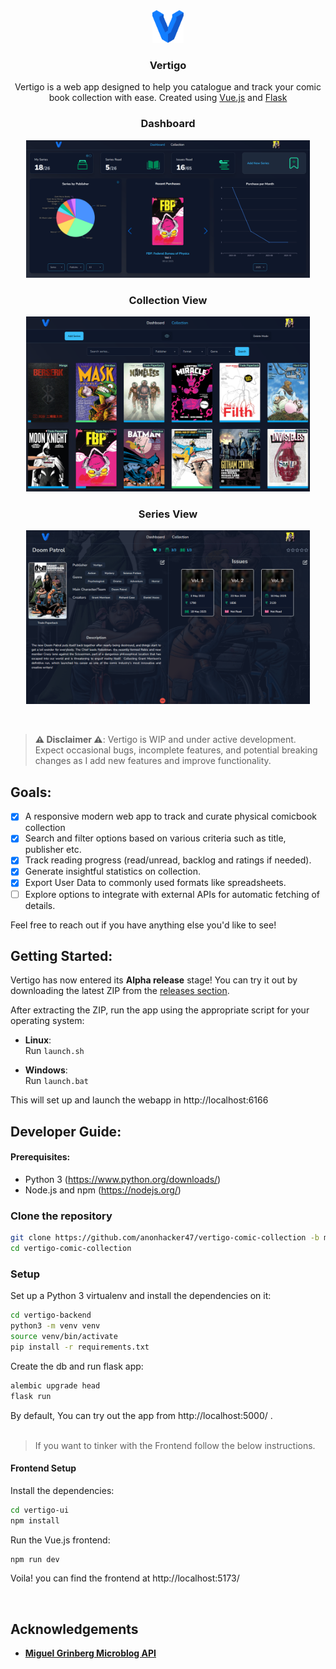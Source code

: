 <div align="center">

  <img alt="Logo" src="./vertigo-ui/src/assets/logo.svg" style="width: 10%" />
  <h3 align="center">Vertigo</h3>

  <p align="center">
    Vertigo is a web app designed to help you catalogue and track your comic book collection with ease. Created using <a href="https://vuejs.org/">Vue.js</a> and <a href="https://flask.palletsprojects.com/en/3.0.x/">Flask</a>
  </p>
 
  <p align='center'>
    <h3 align="center">Dashboard</h3>
<img alt="Vertigo Dashboard Screenshot" src="./.github/images/dashboard.png" style="width: 90%" />
</p>

  <p align='center'>
    <h3 align="center">Collection View</h3>
<img alt="Vertigo Collection Screenshot" src="./.github/images/collection.png" style="width: 90%" />
</p>

  <p align='center'>
    <h3 align="center">Series View</h3>
<img alt="Vertigo Series Page Screenshot" src="./.github/images/series.png" style="width: 90%" />
</p>
 <br />
</div>

> **⚠ Disclaimer ⚠**: Vertigo is WIP and under active development. Expect occasional bugs, incomplete features, and potential breaking changes as I add new features and improve functionality.

## Goals:

- [x] A responsive modern web app to track and curate physical comicbook collection
- [x] Search and filter options based on various criteria such as title, publisher etc.
- [x] Track reading progress (read/unread, backlog and ratings if needed).
- [x] Generate insightful statistics on collection.
- [x] Export User Data to commonly used formats like spreadsheets.
- [ ] Explore options to integrate with external APIs for automatic fetching of details.

Feel free to reach out if you have anything else you'd like to see!

## Getting Started:

Vertigo has now entered its **Alpha release** stage! You can try it out by downloading the latest ZIP from the [releases section](https://github.com/anonhacker47/vertigo/releases).

After extracting the ZIP, run the app using the appropriate script for your operating system:

- **Linux**:  
  Run `launch.sh`

- **Windows**:  
  Run `launch.bat`

This will set up and launch the webapp in http://localhost:6166
<br/>

## Developer Guide:

#### Prerequisites:

- Python 3 (https://www.python.org/downloads/)
- Node.js and npm (https://nodejs.org/)

### Clone the repository

```bash
git clone https://github.com/anonhacker47/vertigo-comic-collection -b main
cd vertigo-comic-collection
```

### Setup

Set up a Python 3 virtualenv and install the dependencies on it:

```bash
cd vertigo-backend
python3 -m venv venv
source venv/bin/activate
pip install -r requirements.txt
```

Create the db and run flask app:

```bash
alembic upgrade head
flask run
```

By default, You can try out the app from http://localhost:5000/ .
<br/>
<br/>

> If you want to tinker with the Frontend follow the below instructions.

#### Frontend Setup

Install the dependencies:

```bash
cd vertigo-ui
npm install
```

Run the Vue.js frontend:

```bash
npm run dev
```

Voila! you can find the frontend at http://localhost:5173/

<br/>

## Acknowledgements

- **[Miguel Grinberg Microblog API](https://github.com/miguelgrinberg/microblog-api)**
